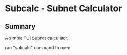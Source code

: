 # Subcalc - Subnet Calculator

## Summary

A simple TUI Subnet calculator.

run "subcalc" command to open
